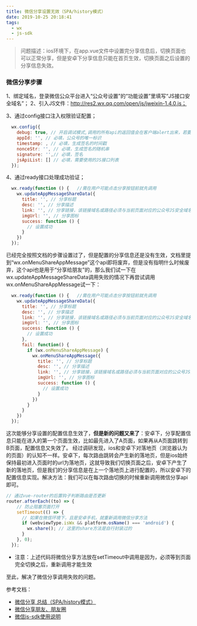 ```yaml
---
title: 微信分享设置无效（SPA/history模式）
date: 2019-10-25 20:18:41
tags: 
  - wx
  - js-sdk
---
```

> 问题描述：ios环境下，在app.vue文件中设置完分享信息后，切换页面也可以正常分享，但是安卓下分享信息只能在首页生效，切换页面之后设置的分享信息失效。
### 微信分享步骤
1、绑定域名，登录微信公众平台进入“公众号设置”的“功能设置”里填写“JS接口安全域名”；
2、引入JS文件：http://res2.wx.qq.com/open/js/jweixin-1.4.0.js；
<!-- more -->
3、通过config接口注入权限验证配置；
```js
  wx.config({
    debug: true, // 开启调试模式,调用的所有api的返回值会在客户端alert出来，若要查看传入的参数，可以在pc端打开，参数信息会通过log打出，仅在pc端时才会打印。
    appId: '', // 必填，公众号的唯一标识
    timestamp: , // 必填，生成签名的时间戳
    nonceStr: '', // 必填，生成签名的随机串
    signature: '',// 必填，签名
    jsApiList: [] // 必填，需要使用的JS接口列表
  });
```
4、通过ready接口处理成功验证；
```js
  wx.ready(function () {   //需在用户可能点击分享按钮前就先调用
    wx.updateAppMessageShareData({ 
      title: '', // 分享标题
      desc: '', // 分享描述
      link: '', // 分享链接，该链接域名或路径必须与当前页面对应的公众号JS安全域名一致
      imgUrl: '', // 分享图标
      success: function () {
        // 设置成功
      }
    })
  }); 
```

已经完全按照文档的步骤设置过了，但是配置的分享信息还是没有生效，文档里提到“wx.onMenuShareAppMessage”这个api即将废弃，但是没有指明什么时候废弃，这个api也是用于“分享给朋友”的，那么我们试一下在wx.updateAppMessageShareData调用失败的情况下再尝试调用wx.onMenuShareAppMessage试一下：
```js
  wx.ready(function () {   //需在用户可能点击分享按钮前就先调用
    wx.updateAppMessageShareData({
      title: '', // 分享标题
      desc: '', // 分享描述
      link: '', // 分享链接，该链接域名或路径必须与当前页面对应的公众号JS安全域名一致
      imgUrl: '', // 分享图标
      success: function () {
        // 设置成功
      },
      fail: function() {
        if (wx.onMenuShareAppMessage) {
          wx.onMenuShareAppMessage({
            title: '', // 分享标题
            desc: '', // 分享描述
            link: '', // 分享链接，该链接域名或路径必须与当前页面对应的公众号JS安全域名一致
            imgUrl: '', // 分享图标
            success: function () {
              // 设置成功
            }
          })
        }
      }
    })
  }); 
```
这次能够分享设置的配置信息生效了，**但是新的问题又来了**：安卓下，分享配置信息只能在进入的第一个页面生效，比如最先进入了A页面，如果再从A页面跳转到B页面，配置信息又失效了。
经过调研发现，ios和安卓下对落地页（浏览器认为的页面）的认知不一样。安卓下，每次路由跳转会产生新的落地页，但是ios始终保持最初进入页面时的url为落地页，这就导致我们切换页面之后，安卓下产生了新的落地页，但是我们的分享信息是在上一个落地页上进行配置的，所以安卓下的配置信息实现。解决方法：我们可以在每次路由切换的时候重新调用微信分享api即可。
```js
// 通过vue-router的后置钩子判断路由是否更新
router.afterEach((to) => {
    // 防止阻塞页面打开
    setTimeout(() => {
      // 如果在微信环境下，且是安卓手机，就重新调用微信分享方法
      if (webviewType.isWx && platform.osName() === 'android') {
        wx.share(); // 这里的share方法是自行封装过的
      }
    }, 0);
  });
```
* 注意：上述代码将微信分享方法放在setTimeout中调用是因为，必须等到页面完全切换之后，重新调用才能生效

至此，解决了微信分享调用失败的问题。

参考文档：
* [微信分享 总结（SPA/history模式）](https://github.com/yongheng2016/blog/issues/78)
* [微信分享朋友、朋友圈](https://smilehht.github.io/2019/06/08/wxshare/)
* [微信js-sdk使用说明](https://developers.weixin.qq.com/doc/offiaccount/OA_Web_Apps/JS-SDK.html)